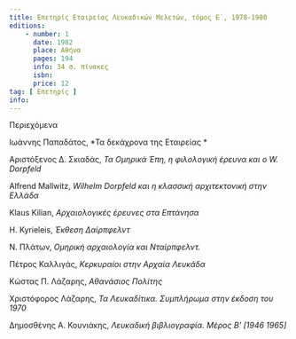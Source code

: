 ```yaml
---
title: Επετηρίς Εταιρείας Λευκαδικών Μελετών, τόμος Ε΄, 1978-1980
editions:
    - number: 1
      date: 1982
      place: Αθήνα
      pages: 194
      info: 34 σ. πίνακες
      isbn: 
      price: 12
tag: [ Επετηρίς ]
info: 
---
```


Περιεχόμενα

Ιωάννης Παπαδάτος, *Τα δεκάχρονα της Εταιρείας *

Αριστόξενος Δ. Σκιαδάς, *Τα Ομηρικά Έπη, η φιλολογική έρευνα και ο W. Dorpfeld*

Alfrend Mallwitz, *Wilhelm Dorpfeld και η κλασσική αρχιτεκτονική στην Ελλάδα*

Klaus Kilian, *Αρχαιολογικές έρευνες στα Επτάνησα*

H. Kyrieleis, *Έκθεση Δαίρπφελντ*

Ν. Πλάτων, *Ομηρική αρχαιολογία και Νταίρπφελντ.*

Πέτρος Καλλιγάς, *Κερκυραίοι στην Αρχαία Λευκάδα*

Κώστας Π. Λάζαρης, *Αθανάσιος Πολίτης*

Χριστόφορος Λάζαρης, *Τα Λευκαδίτικα. Συμπλήρωμα στην έκδοση του 1970*

Δημοσθένης Α. Κουνιάκης, *Λευκαδική βιβλιογραφία. Μέρος Β' \[1946* *1965\]*
